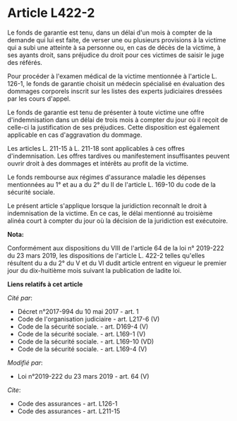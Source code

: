 # Article L422-2

Le fonds de garantie est tenu, dans un délai d'un mois à compter de la demande qui lui est faite, de verser une ou plusieurs
provisions à la victime qui a subi une atteinte à sa personne ou, en cas de décès de la victime, à ses ayants droit, sans
préjudice du droit pour ces victimes de saisir le juge des référés.

Pour procéder à l'examen médical de la victime mentionnée à l'article L. 126-1, le fonds de garantie choisit un médecin
spécialisé en évaluation des dommages corporels inscrit sur les listes des experts judiciaires dressées par les cours
d'appel.

Le fonds de garantie est tenu de présenter à toute victime une offre d'indemnisation dans un délai de trois mois à compter du
jour où il reçoit de celle-ci la justification de ses préjudices. Cette disposition est également applicable en cas
d'aggravation du dommage.

Les articles L. 211-15 à L. 211-18 sont applicables à ces offres d'indemnisation. Les offres tardives ou manifestement
insuffisantes peuvent ouvrir droit à des dommages et intérêts au profit de la victime.

Le fonds rembourse aux régimes d'assurance maladie les dépenses mentionnées au 1° et au a du 2° du II de l'article L. 169-10
du code de la sécurité sociale.

Le présent article s'applique lorsque la juridiction reconnaît le droit à indemnisation de la victime. En ce cas, le délai
mentionné au troisième alinéa court à compter du jour où la décision de la juridiction est exécutoire.

**Nota:**

Conformément aux dispositions du VIII de l'article 64 de la loi n° 2019-222 du 23 mars 2019, les dispositions de l'article L.
422-2 telles qu'elles résultent du a du 2° du V et du VI dudit article entrent en vigueur le premier jour du dix-huitième
mois suivant la publication de ladite loi.

**Liens relatifs à cet article**

_Cité par_:

  - Décret n°2017-994 du 10 mai 2017 - art. 1
  - Code de l'organisation judiciaire - art. L217-6 (V)
  - Code de la sécurité sociale. - art. D169-4 (V)
  - Code de la sécurité sociale. - art. L169-1 (V)
  - Code de la sécurité sociale. - art. L169-10 (VD)
  - Code de la sécurité sociale. - art. L169-4 (V)

_Modifié par_:

  - Loi n°2019-222 du 23 mars 2019 - art. 64 (V)

_Cite_:

  - Code des assurances - art. L126-1
  - Code des assurances - art. L211-15
